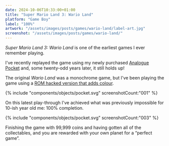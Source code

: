 ```yaml
---
date: 2024-10-06T10:33:00+01:00
title: "Super Mario Land 3: Wario Land"
platform: "Game Boy"
label: "100%"
artwork: "/assets/images/posts/games/wario-land/label-art.jpg"
screenshot: "/assets/images/posts/games/wario-land/"
---
```


*Super Mario Land 3: Wario Land* is one of the earliest games I ever remember playing. 

I've recently replayed the game using my newly purchased [Analogue Pocket](https://www.analogue.co/pocket) and, some twenty-odd years later, it still holds up! 

The original *Wario Land* was a monochrome game, but I've been playing the game using a [ROM hacked version that adds colour](https://www.romhacking.net/hacks/6683/).

{% include "components/objects/pocket.svg" screenshotCount:"001" %}

On this latest play-through I've achieved what was previously impossible for 10-ish year old me: 100% completion. 

{% include "components/objects/pocket.svg" screenshotCount:"003" %}

Finishing the game with 99,999 coins and having gotten all of the collectables, and you are rewarded with your own planet for a “perfect game”.